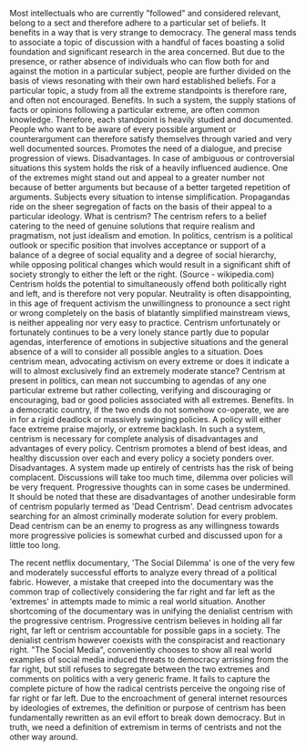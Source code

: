 Most intellectuals who are currently "followed" and considered relevant, belong to a sect and therefore adhere to a particular set of beliefs. It benefits in a way that is very strange to democracy. The general mass tends to associate a topic of discussion with a handful of faces boasting a solid foundation and significant research in the area concerned. But due to the presence, or rather absence of individuals who can flow both for and against the motion in a particular subject, people are further divided on the basis of views resonating with their own hard established beliefs. For a particular topic, a study from all the extreme standpoints is therefore rare, and often not encouraged.
Benefits.
In such a system, the supply stations of facts or opinions following a particular extreme, are often common knowledge. Therefore, each standpoint is heavily studied and documented. People who want to be aware of every possible argument or counterargument can therefore satisfy themselves through varied and very well documented sources.
Promotes the need of a dialogue, and precise progression of views.
Disadvantages.
In case of ambiguous or controversial situations this system holds the risk of a heavily influenced audience. One of the extremes might stand out and appeal to a greater number not because of better arguments but because of a better targeted repetition of arguments.
Subjects every situation to intense simplification. Propagandas ride on the sheer segregation of facts on the basis of their appeal to a particular ideology.
What is centrism?
The centrism refers to a belief catering to the need of genuine solutions that require realism and pragmatism, not just idealism and emotion. In politics, centrism is a political outlook or specific position that involves acceptance or support of a balance of a degree of social equality and a degree of social hierarchy, while opposing political changes which would result in a significant shift of society strongly to either the left or the right. (Source - wikipedia.com)
Centrism holds the potential to simultaneously offend both politically right and left, and is therefore not very popular. Neutrality is often disappointing, in this age of frequent activism the unwillingness to pronounce a sect right or wrong completely on the basis of blatantly simplified mainstream views, is neither appealing nor very easy to practice. Centrism unfortunately or fortunately continues to be a very lonely stance partly due to popular agendas, interference of emotions in subjective situations and the general absence of a will to consider all possible angles to a situation.
Does centrism mean, advocating activism on every extreme or does it indicate a will to almost exclusively find an extremely moderate stance?
Centrism at present in politics, can mean not succumbing to agendas of any one particular extreme but rather collecting, verifying and discouraging or encouraging, bad or good policies associated with all extremes. 
Benefits.
In a democratic country, if the two ends do not somehow co-operate, we are in for a rigid deadlock or massively swinging policies. A policy will either face extreme praise majorly, or extreme backlash. In such a system, centrism is necessary for complete analysis of disadvantages and advantages of every policy.
Centrism promotes a blend of best ideas, and healthy discussion over each and every policy a society ponders over.
Disadvantages.
A system made up entirely of centrists has the risk of being complacent. Discussions will take too much time, dilemma over policies will be very frequent.
Progressive thoughts can in some cases be undermined.
It should be noted that these are disadvantages of another undesirable form of centrism popularly termed as 'Dead Centrism'. Dead centrism advocates searching for an almost criminally moderate solution for every problem. Dead centrism can be an enemy to progress as any willingness towards more progressive policies is somewhat curbed and discussed upon for a little too long. 

The recent netflix documentary, 'The Social Dilemma' is one of the very few and moderately successful efforts to analyze every thread of a political fabric. However, a mistake that creeped into the documentary was the common trap of collectively considering the far right and far left as the 'extremes' in attempts made to mimic a real world situation. Another shortcoming of the documentary was in unifying the denialist centrism with the progressive centrism. Progressive centrism believes in holding all far right, far left or centrism  accountable for possible gaps in a society. The denialist centrism however coexists with the conspiracist and reactionary right. "The Social Media", conveniently chooses to show all real world examples of social media induced threats to democracy arrissing from the far right, but still refuses to segregate between the two extremes and comments on politics with a very generic frame. It fails to capture the complete picture of how the radical centrists perceive the ongoing rise of far right or far left.
Due to the encroachment of general internet resources by ideologies of extremes, the definition or purpose of centrism has been fundamentally rewritten as an evil effort to break down democracy. But in truth, we need a definition of extremism in terms of centrists and not the other way around.

